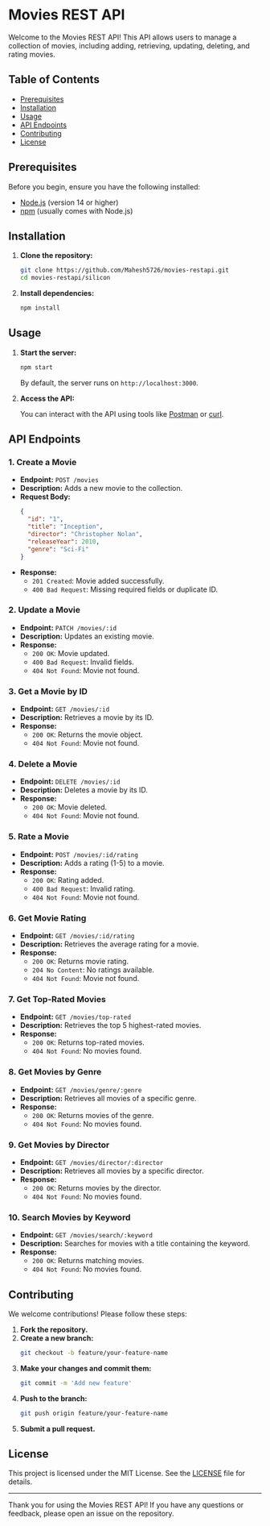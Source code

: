 # Movies REST API

Welcome to the Movies REST API! This API allows users to manage a collection of movies, including adding, retrieving, updating, deleting, and rating movies.

## Table of Contents

- [Prerequisites](#prerequisites)
- [Installation](#installation)
- [Usage](#usage)
- [API Endpoints](#api-endpoints)
- [Contributing](#contributing)
- [License](#license)

## Prerequisites

Before you begin, ensure you have the following installed:

- [Node.js](https://nodejs.org/) (version 14 or higher)
- [npm](https://www.npmjs.com/) (usually comes with Node.js)

## Installation

1. **Clone the repository:**
   
   ```bash
   git clone https://github.com/Mahesh5726/movies-restapi.git
   cd movies-restapi/silicon
   ```

2. **Install dependencies:**
   
   ```bash
   npm install
   ```

## Usage

1. **Start the server:**
   
   ```bash
   npm start
   ```

   By default, the server runs on `http://localhost:3000`.

2. **Access the API:**
   
   You can interact with the API using tools like [Postman](https://www.postman.com/) or [curl](https://curl.se/).

## API Endpoints

### 1. Create a Movie
- **Endpoint:** `POST /movies`
- **Description:** Adds a new movie to the collection.
- **Request Body:**
  ```json
  {
    "id": "1",
    "title": "Inception",
    "director": "Christopher Nolan",
    "releaseYear": 2010,
    "genre": "Sci-Fi"
  }
  ```
- **Response:**
  - `201 Created`: Movie added successfully.
  - `400 Bad Request`: Missing required fields or duplicate ID.

### 2. Update a Movie
- **Endpoint:** `PATCH /movies/:id`
- **Description:** Updates an existing movie.
- **Response:**
  - `200 OK`: Movie updated.
  - `400 Bad Request`: Invalid fields.
  - `404 Not Found`: Movie not found.

### 3. Get a Movie by ID
- **Endpoint:** `GET /movies/:id`
- **Description:** Retrieves a movie by its ID.
- **Response:**
  - `200 OK`: Returns the movie object.
  - `404 Not Found`: Movie not found.

### 4. Delete a Movie
- **Endpoint:** `DELETE /movies/:id`
- **Description:** Deletes a movie by its ID.
- **Response:**
  - `200 OK`: Movie deleted.
  - `404 Not Found`: Movie not found.

### 5. Rate a Movie
- **Endpoint:** `POST /movies/:id/rating`
- **Description:** Adds a rating (1-5) to a movie.
- **Response:**
  - `200 OK`: Rating added.
  - `400 Bad Request`: Invalid rating.
  - `404 Not Found`: Movie not found.

### 6. Get Movie Rating
- **Endpoint:** `GET /movies/:id/rating`
- **Description:** Retrieves the average rating for a movie.
- **Response:**
  - `200 OK`: Returns movie rating.
  - `204 No Content`: No ratings available.
  - `404 Not Found`: Movie not found.

### 7. Get Top-Rated Movies
- **Endpoint:** `GET /movies/top-rated`
- **Description:** Retrieves the top 5 highest-rated movies.
- **Response:**
  - `200 OK`: Returns top-rated movies.
  - `404 Not Found`: No movies found.

### 8. Get Movies by Genre
- **Endpoint:** `GET /movies/genre/:genre`
- **Description:** Retrieves all movies of a specific genre.
- **Response:**
  - `200 OK`: Returns movies of the genre.
  - `404 Not Found`: No movies found.

### 9. Get Movies by Director
- **Endpoint:** `GET /movies/director/:director`
- **Description:** Retrieves all movies by a specific director.
- **Response:**
  - `200 OK`: Returns movies by the director.
  - `404 Not Found`: No movies found.

### 10. Search Movies by Keyword
- **Endpoint:** `GET /movies/search/:keyword`
- **Description:** Searches for movies with a title containing the keyword.
- **Response:**
  - `200 OK`: Returns matching movies.
  - `404 Not Found`: No movies found.

## Contributing

We welcome contributions! Please follow these steps:

1. **Fork the repository.**
2. **Create a new branch:**
   ```bash
   git checkout -b feature/your-feature-name
   ```
3. **Make your changes and commit them:**
   ```bash
   git commit -m 'Add new feature'
   ```
4. **Push to the branch:**
   ```bash
   git push origin feature/your-feature-name
   ```
5. **Submit a pull request.**

## License

This project is licensed under the MIT License. See the [LICENSE](silicon/LICENSE.txt) file for details.

---

Thank you for using the Movies REST API! If you have any questions or feedback, please open an issue on the repository.

